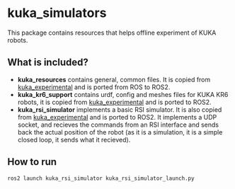 # kuka_simulators

This package contains resources that helps offline experiment of KUKA robots.

## What is included?

- **kuka_resources** contains general, common files. It is copied from [kuka_experimental](https://github.com/ros-industrial/kuka_experimental) and is ported from ROS to ROS2. 
- **kuka_kr6_support** contains urdf, config and meshes files for KUKA KR6 robots, it is copied from [kuka_experimental](https://github.com/ros-industrial/kuka_experimental) and is ported to ROS2.
- **kuka_rsi_simulator** implements a basic RSI simulator. It is also copied from [kuka_experimental](https://github.com/ros-industrial/kuka_experimental) and is ported to ROS2. It implements a UDP socket, and recieves the commands from an RSI interface and sends back the actual position of the robot (as it is a simulation, it is a simple closed loop, it sends what it recieved).

## How to run

```
ros2 launch kuka_rsi_simulator kuka_rsi_simulator_launch.py
```
